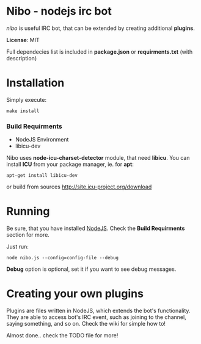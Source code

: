 # Nibo - nodejs irc bot
_nibo_ is useful IRC bot, that can be extended by creating additional __plugins__.

**License**: MIT

Full dependecies list is included in **package.json** or **requirments.txt** (with description)

# Installation
Simply execute:
```
make install
```
### Build Requirments
* NodeJS Environment
* libicu-dev

Nibo uses **node-icu-charset-detector** module, that need **libicu**.
You can install **ICU** from your package manager, ie. for **apt**:
``` 
apt-get install libicu-dev
```
or build from sources http://site.icu-project.org/download

# Running
Be sure, that you have installed [NodeJS](http://nodejs.org). Check the **Build Requirments** section for more.

Just run:
```
node nibo.js --config=config-file --debug 
```
**Debug** option is optional, set it if you want to see debug messages.

# Creating your own plugins
Plugins are files written in NodeJS, which extends the bot's functionality. They are able to access bot's IRC event, such as joining to the channel, saying something, and so on. Check the wiki for simple how to!

Almost done.. check the TODO file for more!
